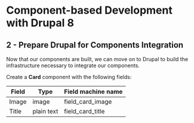# Component-based Development with Drupal 8

## 2 - Prepare Drupal for Components Integration
Now that our components are built, we can move on to Drupal to build the infrastructure necessary to integrate our components.

Create a **Card** component with the following fields:

Field   | Type       | Field machine name
------- | ---------- | ------------------
Image   | image      | field_card_image
Title   | plain text | field_card_title

